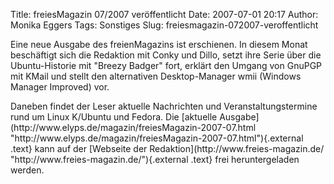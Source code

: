 Title: freiesMagazin 07/2007 veröffentlicht
Date: 2007-07-01 20:17
Author: Monika Eggers
Tags: Sonstiges
Slug: freiesmagazin-072007-veroffentlicht

Eine neue Ausgabe des freienMagazins ist erschienen. In diesem Monat
beschäftigt sich die Redaktion mit Conky und Dillo, setzt ihre Serie
über die Ubuntu-Historie mit "Breezy Badger" fort, erklärt den Umgang
von GnuPGP mit KMail und stellt den alternativen Desktop-Manager wmii
(Windows Manager Improved) vor.

</p>
Daneben findet der Leser aktuelle Nachrichten und Veranstaltungstermine
rund um Linux K/Ubuntu und Fedora. Die [aktuelle
Ausgabe](http://www.elyps.de/magazin/freiesMagazin-2007-07.html "http://www.elyps.de/magazin/freiesMagazin-2007-07.html"){.external
.text} kann auf der [Webseite der
Redaktion](http://www.freies-magazin.de/ "http://www.freies-magazin.de/"){.external
.text} frei heruntergeladen werden.

</p>
<!--break--><!--break-->

